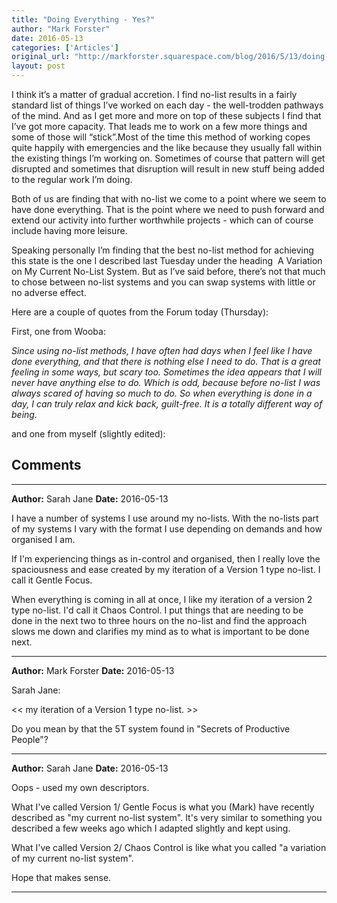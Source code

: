 ```yaml
---
title: "Doing Everything - Yes?"
author: "Mark Forster"
date: 2016-05-13
categories: ['Articles']
original_url: "http://markforster.squarespace.com/blog/2016/5/13/doing-everything-yes.html"
layout: post
---
```


I think it’s a matter of gradual accretion. I find no-list results in a  fairly standard list of things I’ve worked on each day - the  well-trodden pathways of the mind. And as I get more and more on top of these subjects  I find that I’ve got more capacity. That leads me to work on a few more  things and some of those will “stick”.Most of the time this  method of working copes quite happily with emergencies and the like because they usually  fall within the existing things I’m working on. Sometimes of course that  pattern will get disrupted and sometimes that disruption will result in  new stuff being added to the regular work I’m doing.

Both of us are finding that with no-list we come to a point where we seem to have done everything. That is the point where we need to push forward and extend our activity into further worthwhile projects - which can of course include having more leisure.

Speaking personally I’m finding that the best no-list method for achieving this state is the one I described last Tuesday under the heading  A Variation on My Current No-List System. But as I’ve said before, there’s not that much to chose between no-list systems and you can swap systems with little or no adverse effect.

Here are a couple of quotes from the Forum today (Thursday):

First, one from Wooba:

*Since using no-list methods, I have often had days when I feel like I have done everything, and that there is nothing else I need to do. That is a great feeling in some ways, but scary too. Sometimes the idea appears that I will never have anything else to do. Which is odd, because before no-list I was always scared of having so much to do. So when everything is done in a day, I can truly relax and kick back, guilt-free. It is a totally different way of being.*

and one from myself (slightly edited):


## Comments

---

**Author:** Sarah Jane
**Date:** 2016-05-13

I have a number of systems I use around my no-lists. With the no-lists part of my systems I vary with the format I use depending on demands and how organised I am.   
  
If I'm experiencing things as in-control and organised, then I really love the spaciousness and ease created by my iteration of a Version 1 type no-list. I call it Gentle Focus.   
  
When everything is coming in all at once, I like my iteration of a version 2 type no-list. I'd call it Chaos Control. I put things that are needing to be done in the next two to three hours on the no-list and find the approach slows me down and clarifies my mind as to what is important to be done next.

---

**Author:** Mark Forster
**Date:** 2016-05-13

Sarah Jane:  
  
<< my iteration of a Version 1 type no-list. >>  
  
Do you mean by that the 5T system found in "Secrets of Productive People"?

---

**Author:** Sarah Jane
**Date:** 2016-05-13

Oops - used my own descriptors.   
  
What I've called Version 1/ Gentle Focus is what you (Mark) have recently described as "my current no-list system". It's very similar to something you described a few weeks ago which I adapted slightly and kept using.   
  
What I've called Version 2/ Chaos Control is like what you called "a variation of my current no-list system".   
  
Hope that makes sense.

---
